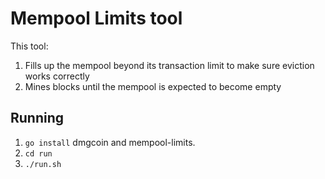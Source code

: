# Mempool Limits tool

This tool:

1. Fills up the mempool beyond its transaction limit to make sure eviction works correctly
2. Mines blocks until the mempool is expected to become empty

## Running

1. `go install` dmgcoin and mempool-limits.
2. `cd run`
3. `./run.sh`


